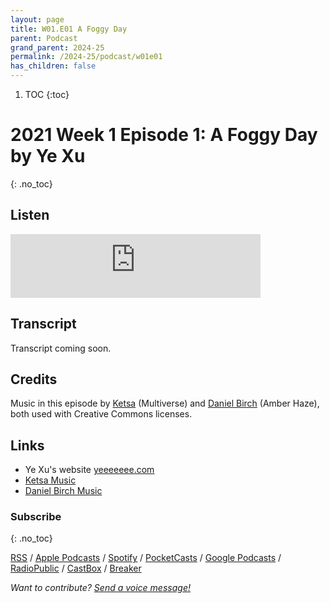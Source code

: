 ```yaml
---
layout: page
title: W01.E01 A Foggy Day
parent: Podcast
grand_parent: 2024-25
permalink: /2024-25/podcast/w01e01
has_children: false
---
```




1. TOC
{:toc}

# 2021 Week 1 Episode 1: A Foggy Day by Ye Xu
{: .no_toc}

## Listen

<iframe src="https://creators.spotify.com/pod/show/olliepalmer/embed/episodes/2025-W1-E1-A-Foggy-Day-by-Ye-Xu-e2ur12b/a-abpff5f" height="102px" width="400px" frameborder="0" scrolling="no"></iframe>


## Transcript

Transcript coming soon.

## Credits

Music in this episode by [Ketsa](https://ketsamusic.com/) (Multiverse) and [Daniel Birch](https://www.danielbirchmusic.com/) (Amber Haze), both used with Creative Commons licenses.


## Links

- Ye Xu's website [yeeeeeee.com](https://yeeeeeee.com/)
- [Ketsa Music](https://ketsamusic.com/)
- [Daniel Birch Music](https://www.danielbirchmusic.com/)


### Subscribe
{: .no_toc}


[RSS](https://anchor.fm/s/1884b008/podcast/rss) / [Apple Podcasts](https://podcasts.apple.com/gb/podcast/parallel-worlds/id1504529134) / [Spotify](https://open.spotify.com/show/3L3RhKaoqQZoU9fIcLuZjz) / [PocketCasts](https://pca.st/ha20534r) / [Google Podcasts](https://www.google.com/podcasts?feed=aHR0cHM6Ly9hbmNob3IuZm0vcy8xODg0YjAwOC9wb2RjYXN0L3Jzcw%3D%3D) / [RadioPublic](https://radiopublic.com/parallel-worlds-WzVy1K) / [CastBox](https://castbox.fm/channel/id2710471?utm_source=podcaster&utm_medium=dlink&utm_campaign=c_2710471&utm_content=Parallel%20Worlds-CastBox_FM) / [Breaker](https://www.breaker.audio/parallel-worlds)

_Want to contribute? [Send a voice message!](https://anchor.fm/olliepalmer/message)_
